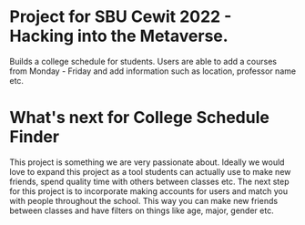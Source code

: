 # Project for SBU Cewit 2022 - Hacking into the Metaverse.
 Builds a college schedule for students. Users are able to add a courses from Monday - Friday and add information such as location, professor name etc.
 
 
 # What's next for College Schedule Finder
This project is something we are very passionate about. Ideally we would love to expand this project as a tool students can actually use to make new friends, spend quality time with others between classes etc. 
The next step for this project is to incorporate making accounts for users and match you with people throughout the school. This way you can make new friends between classes and have filters on things like age, major, gender etc. 
